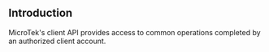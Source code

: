 ## Introduction

MicroTek's client API provides access to common operations completed by an authorized client account.
